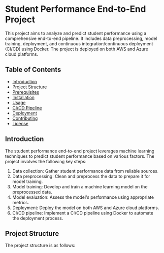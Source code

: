 # Student Performance End-to-End Project

This project aims to analyze and predict student performance using a comprehensive end-to-end pipeline. It includes data preprocessing, model training, deployment, and continuous integration/continuous deployment (CI/CD) using Docker. The project is deployed on both AWS and Azure cloud platforms.

## Table of Contents

- [Introduction](#introduction)
- [Project Structure](#project-structure)
- [Prerequisites](#prerequisites)
- [Installation](#installation)
- [Usage](#usage)
- [CI/CD Pipeline](#cicd-pipeline)
- [Deployment](#deployment)
- [Contributing](#contributing)
- [License](#license)

## Introduction

The student performance end-to-end project leverages machine learning techniques to predict student performance based on various factors. The project involves the following key steps:

1. Data collection: Gather student performance data from reliable sources.
2. Data preprocessing: Clean and preprocess the data to prepare it for model training.
3. Model training: Develop and train a machine learning model on the preprocessed data.
4. Model evaluation: Assess the model's performance using appropriate metrics.
5. Deployment: Deploy the model on both AWS and Azure cloud platforms.
6. CI/CD pipeline: Implement a CI/CD pipeline using Docker to automate the deployment process.

## Project Structure

The project structure is as follows:

